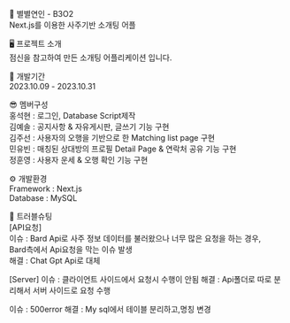💛 별별연인 - B3O2 <br>
Next.js를 이용한 사주기반 소개팅 어플

🖥 프로젝트 소개<br>
점신을 참고하여 만든 소개팅 어플리케이션 입니다.

📆 개발기간<br>
2023.10.09 - 2023.10.31

😎 멤버구성<br>
홍석현 : 로그인, Database Script제작<br>
김예솔 : 공지사항 & 자유게시판, 글쓰기 기능 구현<br>
김주선 : 사용자의 오행을 기반으로 한 Matching list page 구현<br>
민유빈 : 매칭된 상대방의 프로필 Detail Page & 연락처 공유 기능 구현<br>
정훈영 : 사용자 운세 & 오행 확인 기능 구현

⚙ 개발환경<br>
Framework : Next.js<br>
Database : MySQL

🚨 트러블슈팅<br>
[API요청]<br>
이슈 : Bard Api로 사주 정보 데이터를 불러왔으나 너무 많은 요청을 하는 경우,<br>
Bard측에서 Api요청을 막는 이슈 발생<br>
해결 : Chat Gpt Api로 대체

[Server]
이슈 : 클라이언트 사이드에서 요청시 수행이 안됨
해결 : Api폴더로 따로 분리해서 서버 사이드로 요청 수행

이슈 : 500error
해결 : My sql에서 테이블 분리하고,명칭 변경
